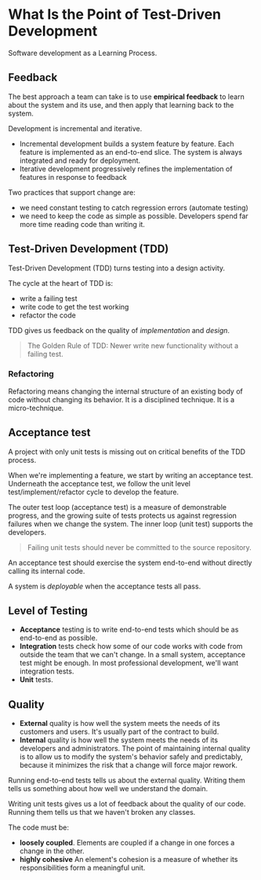 # What Is the Point of Test-Driven Development

Software development as a Learning Process.

## Feedback

The best approach a team can take is to use **empirical feedback** to learn about the system and its use, and then apply that learning back to the system.

Development is incremental and iterative.

- Incremental development builds a system feature by feature.
Each feature is implemented as an end-to-end slice.
The system is always integrated and ready for deployment.
- Iterative development progressively refines the implementation of features in response to feedback

Two practices that support change are:

- we need constant testing to catch regression errors (automate testing)
- we need to keep the code as simple as possible.
Developers spend far more time reading code than writing it.

## Test-Driven Development (TDD)

Test-Driven Development (TDD) turns testing into a design activity.

The cycle at the heart of TDD is:

- write a failing test
- write code to get the test working
- refactor the code

TDD gives us feedback on the quality of *implementation* and *design*.

>The Golden Rule of TDD:
Newer write new functionality without a failing test.

### Refactoring

Refactoring means changing the internal structure of an existing body of code without changing its behavior.
It is a disciplined technique.
It is a micro-technique.

## Acceptance test

A project with only unit tests is missing out on critical benefits of the TDD process.

When we're implementing a feature, we start by writing an acceptance test.
Underneath the acceptance test, we follow the unit level test/implement/refactor cycle to develop the feature.

The outer test loop (acceptance test) is a measure of demonstrable progress, and the growing suite of tests protects us against regression failures when we change the system.
The inner loop (unit test) supports the developers.

>Failing unit tests should never be committed to the source repository.

An acceptance test should exercise the system end-to-end without directly calling its internal code.

A system is *deployable* when the acceptance tests all pass.

## Level of Testing

- **Acceptance** testing is to write end-to-end tests which should be as end-to-end as possible.
- **Integration** tests check how some of our code works with code from outside the team that we can't change.
In a small system, acceptance test might be enough.
In most professional development, we'll want integration tests.
- **Unit** tests.

## Quality

- **External** quality is how well the system meets the needs of its customers and users.
It's usually part of the contract to build.
- **Internal** quality is how well the system meets the needs of its developers and administrators.
The point of maintaining internal quality is to allow us to modify the system's behavior safely and predictably, because it minimizes the risk that a change will force major rework.

Running end-to-end tests tells us about the external quality.
Writing them tells us something about how well we understand the domain.

Writing unit tests gives us a lot of feedback about the quality of our code.
Running them tells us that we haven't broken any classes.

The code must be:

- **loosely coupled**.
Elements are coupled if a change in one forces a change in the other.
- **highly cohesive**
An element's cohesion is a measure of whether its responsibilities form a meaningful unit.

